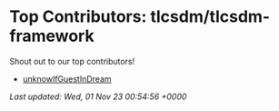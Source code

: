 # Top Contributors: tlcsdm/tlcsdm-framework
Shout out to our top contributors!

- [unknowIfGuestInDream](https://github.com/unknowIfGuestInDream)


_Last updated: Wed, 01 Nov 23 00:54:56 +0000_
